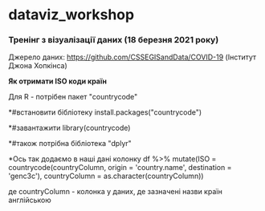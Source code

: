 # dataviz_workshop
### Тренінг з візуалізації даних (18 березня 2021 року)

Джерело даних: https://github.com/CSSEGISandData/COVID-19 (Інститут Джона Хопкінса)





**Як отримати ISO коди країн**

Для R - потрібен пакет "countrycode"

*#встановити бібліотеку
install.packages("countrycode")

*#завантажити
library(countrycode)

*#також потрібна бібліотека "dplyr"


*Ось так додаємо в наші дані колонку
df %>% mutate(ISO = countrycode(countryColumn, origin = 'country.name', destination = 'genc3c'),
         countryColumn = as.character(countryColumn))
         
де countryColumn - колонка у даних, де зазначені назви країн англійською



